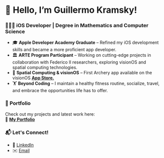 # 🫡 Hello, I’m Guillermo Kramsky!


### 👨🏻‍💻 iOS Developer | Degree in Mathematics and Computer Science

- 🎓 **Apple Developer Academy Graduate** – Refined my iOS development skills and became a more proficient app developer.  
- 🏛️ **ARTE Program Participant** – Working on cutting-edge projects in collaboration with Federico II researchers, exploring visionOS and spatial computing technologies.
- 🎯 **Spatial Computing & visionOS** – First Archery app available on the visionOS **[App Store.](https://apps.apple.com/us/app/target-rush-archery-game/id6698876764?platform=vision)**   
- 🏋️ **Beyond Coding** – I maintain a healthy fitness routine, socialize, travel, and embrace the opportunities life has to offer.  

### 📌 Portfolio  
Check out my projects and latest work here:  
🔗 **[My Portfolio](https://guillermokramsky.netlify.app)**  

### 📬 Let's Connect!  
- 💼 [LinkedIn](https://www.linkedin.com/in/guillermo-kramsky-5a9ba3246)  
- ✉️ [Email](mailto:memo.kramsky@gmail.com)  

